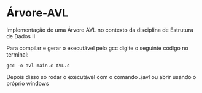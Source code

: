 # Árvore-AVL
Implementação de uma Árvore AVL no contexto da disciplina de Estrutura de Dados II

Para compilar e gerar o executável pelo gcc digite o seguinte código no terminal:
```
gcc -o avl main.c AVL.c
```
Depois disso só rodar o executável com o comando ./avl ou abrir usando o próprio windows
